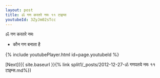 ```yaml
---
layout: post
title: ॐ गण करतरे नमः ११ टाइम्स
youtubeId: 3ZyJm02sTcc
---
```

 
 
 ॐ गण करतरे नमः  
 
 -  कौन गण बनाता है 
 
  
 
  
 
 
 
 
 
 


{% include youtubePlayer.html id=page.youtubeId %}
 
[Next]({{ site.baseurl }}{% link  split1/_posts/2012-12-27-ॐ गणपतये नमः ११ टाइम्स.md%})
 
